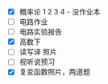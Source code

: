 - [x] 概率论 1 2 3 4 - 没作业本
- [ ] 电路作业
- [ ] 电路实验报告
- [x] 高数下
- [ ] 读写译 照片
- [ ] 视听说预习
- [x] 复变函数照片，两道题